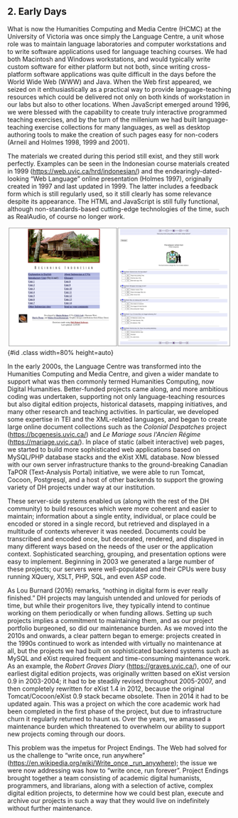 
## 2. Early Days

What is now the Humanities Computing and Media Centre (HCMC) at the University of Victoria was once simply the Language Centre, a unit whose role was to maintain language laboratories and computer workstations and to write software applications used for language teaching courses. We had both Macintosh and Windows workstations, and would typically write custom software for either platform but not both, since writing cross-platform software applications was quite difficult in the days before the World Wide Web (WWW) and Java. When the Web first appeared, we seized on it enthusiastically as a practical way to provide language-teaching resources which could be delivered not only on both kinds of workstation in our labs but also to other locations. When JavaScript emerged around 1996, we were blessed with the capability to create truly interactive programmed teaching exercises, and by the turn of the millenium we had built language-teaching exercise collections for many languages, as well as desktop authoring tools to make the creation of such pages easy for non-coders (Arneil and Holmes 1998, 1999 and 2001).

The materials we created during this period still exist, and they still work perfectly. Examples can be seen in the Indonesian course materials created in 1999 (https://web.uvic.ca/hrd/indonesian/) and the endearingly-dated-looking “Web Language” online presentation (Holmes 1997), originally created in 1997 and last updated in 1999. The latter includes a feedback form which is still regularly used, so it still clearly has some relevance despite its appearance. The HTML and JavaScript is still fully functional, although non-standards-based cutting-edge technologies of the time, such as RealAudio, of course no longer work.

![Screenshot of _Beginning Indonesian_ homepage (left) and exercise (right). Screenshot taken in 2021, but it looked the same in 1999.](images/indonesianHomeAndExercise.png){#id .class width=80% height=auto}

In the early 2000s, the Language Centre was transformed into the Humanities Computing and Media Centre, and given a wider mandate to support what was then commonly termed Humanities Computing, now Digital Humanities. Better-funded projects came along, and more ambitious coding was undertaken, supporting not only language-teaching resources but also digital edition projects, historical datasets, mapping initiatives, and many other research and teaching activities. In particular, we developed some expertise in TEI and the XML-related languages, and began to create large online document collections such as the _Colonial Despatches_ project (https://bcgenesis.uvic.ca/) and _Le Mariage sous l'Ancien Régime_ (https://mariage.uvic.ca/). In place of static (albeit interactive) web pages, we started to build more sophisticated web applications based on MySQL/PHP database stacks and the eXist XML database. Now blessed with our own server infrastructure thanks to the ground-breaking Canadian TaPOR (Text-Analysis Portal) initiative, we were able to run Tomcat, Cocoon, Postgresql, and a host of other backends to support the growing variety of DH projects under way at our institution.

These server-side systems enabled us (along with the rest of the DH community) to build resources which were more coherent and easier to maintain; information about a single entity, individual, or place could be encoded or stored in a single record, but retrieved and displayed in a multitude of contexts wherever it was needed. Documents could be transcribed and encoded once, but decorated, rendered, and displayed in many different ways based on the needs of the user or the application context. Sophisticated searching, grouping, and presentation options were easy to implement. Beginning in 2003 we generated a large number of these projects; our servers were well-populated and their CPUs were busy running XQuery, XSLT, PHP, SQL, and even ASP code.

As Lou Burnard (2016) remarks, “nothing in digital form is ever really finished.” DH projects may languish untended and unloved for periods of time, but while their progenitors live, they typically intend to continue working on them periodically or when funding allows. Setting up such projects implies a commitment to maintaining them, and as our project portfolio burgeoned, so did our maintenance burden. As we moved into the 2010s and onwards, a clear pattern began to emerge: projects created in the 1990s continued to work as intended with virtually no maintenance at all, but the projects we had built on sophisticated backend systems such as MySQL and eXist required frequent and time-consuming maintenance work. As an example, the _Robert Graves Diary_ (https://graves.uvic.ca/), one of our earliest digital edition projects, was originally written based on eXist version 0.9 in 2003-2004; it had to be steadily revised throughout 2005-2007, and then completely rewritten for eXist 1.4 in 2012, because the original Tomcat/Cocoon/eXist 0.9 stack became obsolete. Then in 2014 it had to be updated again. This was a project on which the core academic work had been completed in the first phase of the project, but due to infrastructure churn it regularly returned to haunt us. Over the years, we amassed a maintenance burden which threatened to overwhelm our ability to support new projects coming through our doors.

This problem was the impetus for Project Endings. The Web had solved for us the challenge to “write once, run anywhere” (https://en.wikipedia.org/wiki/Write_once,_run_anywhere); the issue we were now addressing was how to “write once, run forever”. Project Endings brought together a team consisting of academic digital humanists, programmers, and librarians, along with a selection of active, complex digital edition projects, to determine how we could best plan, execute and archive our projects in such a way that they would live on indefinitely without further maintenance. 

